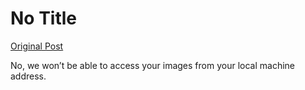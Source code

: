 # No Title

[Original Post](https://discourse.onlinedegree.iitm.ac.in/t/169029/208)

<p>No, we won’t be able to access your images from your local machine address.</p>